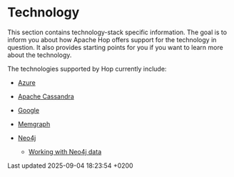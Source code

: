 <div id="header">

# Technology

</div>

<div id="content">

<div class="paragraph">

This section contains technology-stack specific information. The goal is to inform you about how Apache Hop offers support for the technology in question. It also provides starting points for you if you want to learn more about the technology.

</div>

<div class="paragraph">

The technologies supported by Hop currently include:

</div>

<div class="ulist">

  - [Azure](technology/azure/index.3cfv7NRGq1)

  - [Apache Cassandra](technology/cassandra/index.3cfv7NRGq1)

  - [Google](technology/google/index.3cfv7NRGq1)

  - [Memgraph](technology/memgraph/index.3cfv7NRGq1)

  - [Neo4j](technology/neo4j/index.3cfv7NRGq1)
    
    <div class="ulist">
    
      - [Working with Neo4j data](technology/neo4j/working-with-neo4j-data.3cfv7NRGq1)
    
    </div>

</div>

</div>

<div id="footer">

<div id="footer-text">

Last updated 2025-09-04 18:23:54 +0200

</div>

</div>

